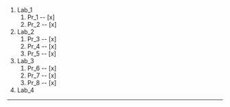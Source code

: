 1. Lab_1
	1. Pr_1 -- [x]
	2. Pr_2 -- [x]
2. Lab_2
	1. Pr_3 -- [x]
	2. Pr_4 -- [x]
	3. Pr_5 -- [x]
3. Lab_3
	1. Pr_6 -- [x]
	2. Pr_7 -- [x]
	3. Pr_8 -- [x]
4. Lab_4
---
